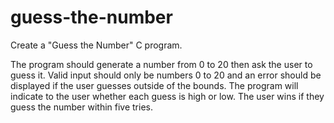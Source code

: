 # guess-the-number

Create a "Guess the Number" C program.

The program should generate a number from 0 to 20 then ask the user to guess it. Valid input should only be numbers 0 to 20 and an error should be displayed if the user guesses outside of the bounds. The program will indicate to the user whether each guess is high or low. The user wins if they guess the number within five tries.
